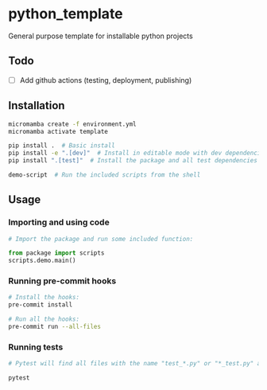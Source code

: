 # python_template
General purpose template for installable python projects

## Todo

- [ ] Add github actions (testing, deployment, publishing)

## Installation

```bash
micromamba create -f environment.yml
micromamba activate template

pip install .  # Basic install
pip install -e ".[dev]"  # Install in editable mode with dev dependencies
pip install ".[test]"  # Install the package and all test dependencies

demo-script  # Run the included scripts from the shell
```

## Usage

### Importing and using code

```python
# Import the package and run some included function:

from package import scripts
scripts.demo.main()
```

### Running pre-commit hooks

```bash
# Install the hooks:
pre-commit install

# Run all the hooks:
pre-commit run --all-files
```

### Running tests

```bash
# Pytest will find all files with the name "test_*.py" or "*_test.py" and run them:

pytest
```

